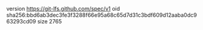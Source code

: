 version https://git-lfs.github.com/spec/v1
oid sha256:bbd6ab3dec3fe3f3288f66e95a68c65d7d31c3bdf609d12aaba0dc963293cd09
size 2765
